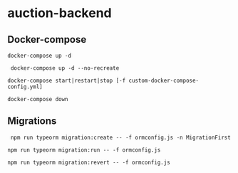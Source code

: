 # auction-backend

## Docker-compose

``` docker-compose up -d ```

``` docker-compose up -d --no-recreate```

``` docker-compose start|restart|stop [-f custom-docker-compose-config.yml] ```
 
``` docker-compose down ```

## Migrations

``` npm run typeorm migration:create -- -f ormconfig.js -n MigrationFirst```

``` npm run typeorm migration:run -- -f ormconfig.js ```

``` npm run typeorm migration:revert -- -f ormconfig.js ```
